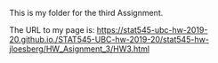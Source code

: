 This is my folder for the third Assignment.

The URL to my page is: https://stat545-ubc-hw-2019-20.github.io./STAT545-UBC-hw-2019-20/stat545-hw-jloesberg/HW_Asignment_3/HW3.html
